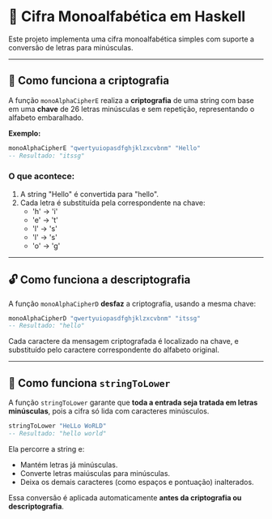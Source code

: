 # 🔐 Cifra Monoalfabética em Haskell

Este projeto implementa uma cifra monoalfabética simples com suporte a conversão de letras para minúsculas.

---

## 🔄 Como funciona a criptografia

A função `monoAlphaCipherE` realiza a **criptografia** de uma string com base em uma **chave** de 26 letras minúsculas e sem repetição, representando o alfabeto embaralhado.

**Exemplo:**

```haskell
monoAlphaCipherE "qwertyuiopasdfghjklzxcvbnm" "Hello"
-- Resultado: "itssg"
```

### O que acontece:

1. A string "Hello" é convertida para "hello".
2. Cada letra é substituída pela correspondente na chave:
   - 'h' → 'i'
   - 'e' → 't'
   - 'l' → 's'
   - 'l' → 's'
   - 'o' → 'g'

---

## 🔓 Como funciona a descriptografia

A função `monoAlphaCipherD` **desfaz** a criptografia, usando a mesma chave:

```haskell
monoAlphaCipherD "qwertyuiopasdfghjklzxcvbnm" "itssg"
-- Resultado: "hello"
```

Cada caractere da mensagem criptografada é localizado na chave, e substituído pelo caractere correspondente do alfabeto original.

---

## 🔡 Como funciona `stringToLower`

A função `stringToLower` garante que **toda a entrada seja tratada em letras minúsculas**, pois a cifra só lida com caracteres minúsculos.

```haskell
stringToLower "HeLLo WoRLD"
-- Resultado: "hello world"
```

Ela percorre a string e:
- Mantém letras já minúsculas.
- Converte letras maiúsculas para minúsculas.
- Deixa os demais caracteres (como espaços e pontuação) inalterados.

Essa conversão é aplicada automaticamente **antes da criptografia ou descriptografia**.
